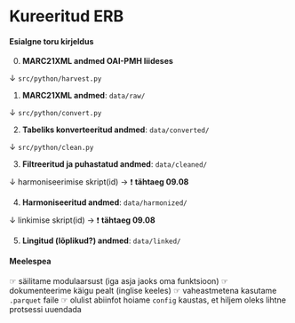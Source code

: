 # Kureeritud ERB

#### Esialgne toru kirjeldus

0. **MARC21XML andmed OAI-PMH liideses**

&#8595; `src/python/harvest.py`

1. **MARC21XML andmed**: `data/raw/`

&#8595; `src/python/convert.py`

2. **Tabeliks konverteeritud andmed**: `data/converted/`

&#8595; `src/python/clean.py`

3. **Filtreeritud ja puhastatud andmed**: `data/cleaned/`

&#8595; harmoniseerimise skript(id) -> ❗ **tähtaeg 09.08**

4. **Harmoniseeritud andmed**: `data/harmonized/`

&#8595; linkimise skript(id) -> ❗ **tähtaeg 09.08**

5. **Lingitud (lõplikud?) andmed**: `data/linked/`

#### Meelespea

&#9758; säilitame modulaarsust (iga asja jaoks oma funktsioon)
&#9758; dokumenteerime käigu pealt (inglise keeles)
&#9758; vaheastmetena kasutame `.parquet` faile
&#9758; olulist abiinfot hoiame `config` kaustas, et hiljem oleks lihtne protsessi uuendada